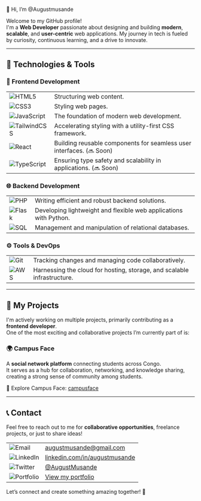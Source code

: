 👋 Hi, I’m @Augustmusande  

Welcome to my GitHub profile!  
I'm a **Web Developer** passionate about designing and building **modern**, **scalable**, and **user-centric** web applications. My journey in tech is fueled by curiosity, continuous learning, and a drive to innovate.  

---

## 🔧 Technologies & Tools  

### 🌟 Frontend Development  
<table>
  <tr>
    <td><img src="https://img.shields.io/badge/-HTML5-E34F26?style=flat-square&logo=html5&logoColor=white" alt="HTML5"/></td>
    <td>Structuring web content.</td>
  </tr>
  <tr>
    <td><img src="https://img.shields.io/badge/-CSS3-1572B6?style=flat-square&logo=css3&logoColor=white" alt="CSS3"/></td>
    <td>Styling web pages.</td>
  </tr>
  <tr>
    <td><img src="https://img.shields.io/badge/-JavaScript-F7DF1E?style=flat-square&logo=javascript&logoColor=black" alt="JavaScript"/></td>
    <td>The foundation of modern web development.</td>
  </tr>
  <tr>
    <td><img src="https://img.shields.io/badge/-TailwindCSS-38B2AC?style=flat-square&logo=tailwind-css&logoColor=white" alt="TailwindCSS"/></td>
    <td>Accelerating styling with a utility-first CSS framework.</td>
  </tr>
  <tr>
    <td><img src="https://img.shields.io/badge/-React-61DAFB?style=flat-square&logo=react&logoColor=black" alt="React"/></td>
    <td>Building reusable components for seamless user interfaces. (🔜 Soon)</td>
  </tr>
  <tr>
    <td><img src="https://img.shields.io/badge/-TypeScript-007ACC?style=flat-square&logo=typescript&logoColor=white" alt="TypeScript"/></td>
    <td>Ensuring type safety and scalability in applications. (🔜 Soon)</td>
  </tr>
</table>

### 🌐 Backend Development  
<table>
  <tr>
    <td><img src="https://img.shields.io/badge/-PHP-777BB4?style=flat-square&logo=php&logoColor=white" alt="PHP"/></td>
    <td>Writing efficient and robust backend solutions.</td>
  </tr>
  <tr>
    <td><img src="https://img.shields.io/badge/-Flask-000000?style=flat-square&logo=flask&logoColor=white" alt="Flask"/></td>
    <td>Developing lightweight and flexible web applications with Python.</td>
  </tr>
  <tr>
    <td><img src="https://img.shields.io/badge/-SQL-4479A1?style=flat-square&logo=sql&logoColor=white" alt="SQL"/></td>
    <td>Management and manipulation of relational databases.</td>
  </tr>
</table>

### ⚙️ Tools & DevOps  
<table>
  <tr>
    <td><img src="https://img.shields.io/badge/-Git-F05032?style=flat-square&logo=git&logoColor=white" alt="Git"/></td>
    <td>Tracking changes and managing code collaboratively.</td>
  </tr>
  <tr>
    <td><img src="https://img.shields.io/badge/-AWS-232F3E?style=flat-square&logo=amazon-aws&logoColor=white" alt="AWS"/></td>
    <td>Harnessing the cloud for hosting, storage, and scalable infrastructure.</td>
  </tr>
</table>

---

## 🎨 My Projects  

I'm actively working on multiple projects, primarily contributing as a **frontend developer**.  
One of the most exciting and collaborative projects I’m currently part of is:  

### 🌍 **Campus Face**  
A **social network platform** connecting students across Congo.  
It serves as a hub for collaboration, networking, and knowledge sharing, creating a strong sense of community among students.  

🔗 Explore Campus Face: [campusface](http://www.campusface.net)  

---

## 📞 Contact  

Feel free to reach out to me for **collaborative opportunities**, freelance projects, or just to share ideas!  
<table>
  <tr>
    <td><img src="https://img.shields.io/badge/-Email-D14836?style=flat-square&logo=gmail&logoColor=white" alt="Email"/></td>
    <td><a href="mailto:augustmusande@gmail.com">augustmusande@gmail.com</a></td>
  </tr>
  <tr>
    <td><img src="https://img.shields.io/badge/-LinkedIn-0077B5?style=flat-square&logo=linkedin&logoColor=white" alt="LinkedIn"/></td>
    <td><a href="https://linkedin.com/in/augustmusande">linkedin.com/in/augustmusande</a></td>
  </tr>
  <tr>
    <td><img src="https://img.shields.io/badge/-Twitter-1DA1F2?style=flat-square&logo=twitter&logoColor=white" alt="Twitter"/></td>
    <td><a href="https://twitter.com/AugustMusande">@AugustMusande</a></td>
  </tr>
  <tr>
    <td><img src="https://img.shields.io/badge/-Portfolio-000000?style=flat-square&logo=github&logoColor=white" alt="Portfolio"/></td>
    <td><a href="https://augustmusande.github.io/my-portfolio/">View my portfolio</a></td>
  </tr>
</table>

Let’s connect and create something amazing together! 🚀